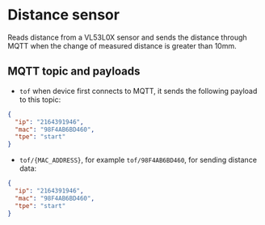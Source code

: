 # Distance sensor


Reads distance from a VL53L0X sensor and sends the distance through MQTT when the change of measured distance is greater than 10mm.

## MQTT topic and payloads

* `tof` when device first connects to MQTT, it sends the following payload to this topic:

```json
{
  "ip": "2164391946",
  "mac": "98F4AB6BD460",
  "tpe": "start"
}
```

* `tof/{MAC_ADDRESS}`, for example `tof/98F4AB6BD460`, for sending distance data:

```json
{
  "ip": "2164391946",
  "mac": "98F4AB6BD460",
  "tpe": "start"
}
```
